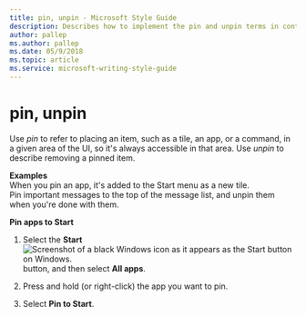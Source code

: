 ```yaml
---
title: pin, unpin - Microsoft Style Guide
description: Describes how to implement the pin and unpin terms in content and provides examples of using the pin and unpin terms in content.
author: pallep
ms.author: pallep
ms.date: 05/9/2018
ms.topic: article
ms.service: microsoft-writing-style-guide
---
```


# pin, unpin

Use *pin* to refer to placing an item, such as a tile, an app, or a command, in a given area of the UI, so it's always accessible in that area. Use *unpin* to describe removing a pinned item.

**Examples**  
When you pin an app, it's added to the Start menu as a new tile.  
Pin important messages to the top of the message list, and unpin them when you're done with them.

**Pin apps to Start**

1.  Select the **Start** ![Screenshot of a black Windows icon as it appears as the Start button on Windows.](media/pin-unpin/967781121.png) button, and then select **All apps**. 

2.  Press and hold (or right-click) the app you want to pin.

3.  Select **Pin to Start**. 
